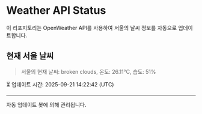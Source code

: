 
# Weather API Status

이 리포지토리는 OpenWeather API를 사용하여 서울의 날씨 정보를 자동으로 업데이트합니다.

## 현재 서울 날씨
> 서울의 현재 날씨: broken clouds, 온도: 26.11°C, 습도: 51%

⏳ 업데이트 시간: 2025-09-21 14:22:42 (UTC)

---
자동 업데이트 봇에 의해 관리됩니다.
